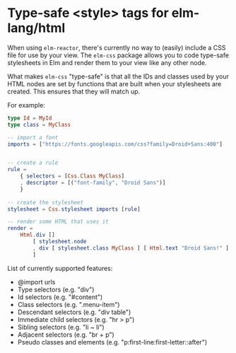 # Type-safe &lt;style&gt; tags for elm-lang/html

When using `elm-reactor`, there's currently no way to (easily) include a CSS file for use by your view. The `elm-css` package allows you to code type-safe stylesheets in Elm and render them to your view like any other node.

What makes `elm-css` "type-safe" is that all the IDs and classes used by your HTML nodes are set by functions that are built when your stylesheets are created. This ensures that they will match up.

For example:

```elm
type Id = MyId
type class = MyClass

-- import a font
imports = ["https://fonts.googleapis.com/css?family=Droid+Sans:400"]


-- create a rule
rule =
    { selectors = [Css.Class MyClass]
    , descriptor = [("font-family", "Droid Sans")]
    }
    
-- create the stylesheet
stylesheet = Css.stylesheet imports [rule]

-- render some HTML that uses it
render =
    Html.div []
        [ stylesheet.node
        , div [ stylesheet.class MyClass ] [ Html.text "Droid Sans!" ]
        ]
```

List of currently supported features:

* @import urls
* Type selectors (e.g. "div")
* Id selectors (e.g. "#content")
* Class selectors (e.g. ".menu-item")
* Descendant selectors (e.g. "div table")
* Immediate child selectors (e.g. "hr > p")
* Sibling selectors (e.g. "li ~ li")
* Adjacent selectors (e.g. "br + p")
* Pseudo classes and elements (e.g. "p:first-line:first-letter::after")
